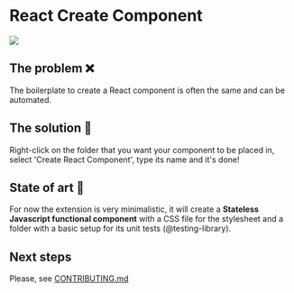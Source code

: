 # React Create Component
![](Demo.**gif**)
## The problem :x:
The boilerplate to create a React component is often the same and can be automated.

## The solution :tada:
Right-click on the folder that you want your component to be placed in, select 'Create React Component', type its name and it's done!

## State of art :dart:
For now the extension is very minimalistic, it will create a **Stateless Javascript functional component** with a CSS file for the stylesheet and a folder with a basic setup for its unit tests (@testing-library).

## Next steps
Please, see [CONTRIBUTING.md](CONTRIBUTING.md)
